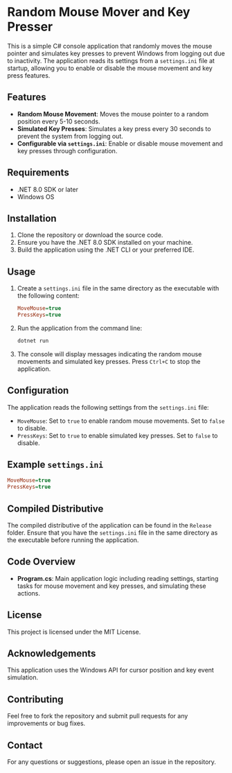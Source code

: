 
# Random Mouse Mover and Key Presser

This is a simple C# console application that randomly moves the mouse pointer and simulates key presses to prevent Windows from logging out due to inactivity. The application reads its settings from a `settings.ini` file at startup, allowing you to enable or disable the mouse movement and key press features.

## Features

- **Random Mouse Movement**: Moves the mouse pointer to a random position every 5-10 seconds.
- **Simulated Key Presses**: Simulates a key press every 30 seconds to prevent the system from logging out.
- **Configurable via `settings.ini`**: Enable or disable mouse movement and key presses through configuration.

## Requirements

- .NET 8.0 SDK or later
- Windows OS

## Installation

1. Clone the repository or download the source code.
2. Ensure you have the .NET 8.0 SDK installed on your machine.
3. Build the application using the .NET CLI or your preferred IDE.

## Usage

1. Create a `settings.ini` file in the same directory as the executable with the following content:

    ```ini
    MoveMouse=true
    PressKeys=true
    ```

2. Run the application from the command line:

    ```sh
    dotnet run
    ```

3. The console will display messages indicating the random mouse movements and simulated key presses. Press `Ctrl+C` to stop the application.

## Configuration

The application reads the following settings from the `settings.ini` file:

- `MoveMouse`: Set to `true` to enable random mouse movements. Set to `false` to disable.
- `PressKeys`: Set to `true` to enable simulated key presses. Set to `false` to disable.

## Example `settings.ini`

```ini
MoveMouse=true
PressKeys=true
```

## Compiled Distributive

The compiled distributive of the application can be found in the `Release` folder. Ensure that you have the `settings.ini` file in the same directory as the executable before running the application.

## Code Overview

- **Program.cs**: Main application logic including reading settings, starting tasks for mouse movement and key presses, and simulating these actions.

## License

This project is licensed under the MIT License.

## Acknowledgements

This application uses the Windows API for cursor position and key event simulation. 

## Contributing

Feel free to fork the repository and submit pull requests for any improvements or bug fixes.

## Contact

For any questions or suggestions, please open an issue in the repository.
